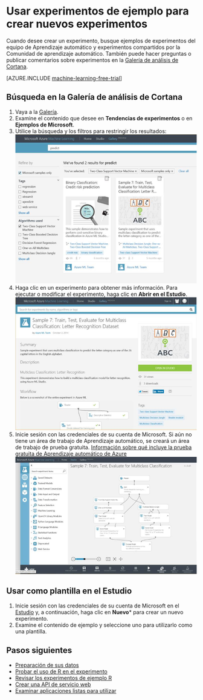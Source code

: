 <properties
    pageTitle="Uso de experimentos de ejemplo para crear nuevos experimentos | Microsoft Azure"
    description="Cree nuevos experimentos de Aprendizaje automático de Azure a partir de experimentos de ejemplo y de experimentos compartidos por la comunidad."
    services="machine-learning"
    documentationCenter=""
    authors="cjgronlund"
    manager="paulettm"
    editor="cgronlun"/>

<tags
    ms.service="machine-learning"
    ms.workload="data-services"
    ms.tgt_pltfrm="na"
    ms.devlang="na"
    ms.topic="get-started-article"
    ms.date="02/01/2016"
    ms.author="chhavib;olgali"/>

# Usar experimentos de ejemplo para crear nuevos experimentos
Cuando desee crear un experimento, busque ejemplos de experimentos del equipo de Aprendizaje automático y experimentos compartidos por la Comunidad de aprendizaje automático. También puede hacer preguntas o publicar comentarios sobre experimentos en la [Galería de análisis de Cortana](http://gallery.azureml.net/).

[AZURE.INCLUDE [machine-learning-free-trial](../../includes/machine-learning-free-trial.md)]

## Búsqueda en la Galería de análisis de Cortana
1. Vaya a la [Galería](http://gallery.azureml.net/).
2. Examine el contenido que desee en **Tendencias de experimentos** o en **Ejemplos de Microsoft**.
3. Utilice la búsqueda y los filtros para restringir los resultados: 
![](./media/machine-learning-sample-experiments/image1.png) 
4. Haga clic en un experimento para obtener más información. Para ejecutar o modificar el experimento, haga clic en **Abrir en el Estudio**. 
![](./media/machine-learning-sample-experiments/image2.png) 
5.  Inicie sesión con las credenciales de su cuenta de Microsoft. Si aún no tiene un área de trabajo de Aprendizaje automático, se creará un área de trabajo de prueba gratuita. [Información sobre qué incluye la prueba gratuita de Aprendizaje automático de Azure](https://azure.microsoft.com/pricing/details/machine-learning/) 
![](./media/machine-learning-sample-experiments/image3.png) 

## Usar como plantilla en el Estudio
1. Inicie sesión con las credenciales de su cuenta de Microsoft en el [Estudio](https://studio.azureml.net) y, a continuación, haga clic en **Nuevo*** para crear un nuevo experimento.
2. Examine el contenido de ejemplo y seleccione uno para utilizarlo como una plantilla.

## Pasos siguientes
- [Preparación de sus datos](machine-learning-data-science-import-data.md)
- [Probar el uso de R en el experimento](machine-learning-r-quickstart.md)
- [Revisar los experimentos de ejemplo R](machine-learning-r-csharp-web-service-examples.md)
- [Crear una API de servicio web](machine-learning-publish-a-machine-learning-web-service.md)
- [Examinar aplicaciones listas para utilizar](https://datamarket.azure.com/browse?query=machine+learning)

<!---HONumber=AcomDC_0204_2016-->